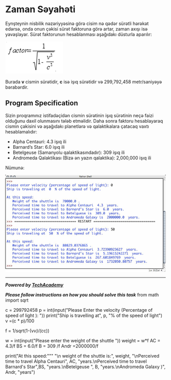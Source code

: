 # Zaman Səyahəti

Eynşteynin nisbilik nəzəriyyəsinə görə cisim nə qədər sürətli hərəkət edərsə, onda onun çəkisi sürət faktoruna görə artar, zaman axışı isə yavaşlayar. Sürət faktorunun hesablanması aşağıdakı düsturla aparılır:

![Formula of factor](./images/formula.png)

Burada **v** cismin sürətidir, **c** isə işıq sürətidir və 299,792,458 metr/saniyəyə bərabərdir.

## Program Specification

Sizin proqramınız istifadəçidən cismin sürətinin işıq sürətinin neçə faizi olduğunu daxil olunmasını tələb etməlidir. Daha sonra faktoru hesablayaraq cismin çəkisini və aşağıdakı planetlərə və qalaktikalara çatacaq vaxtı hesablamalıdır:

* Alpha Centauri: 4.3 işıq ili
* Barnard’s Star: 6.0 işıq ili
* Betelgeuse (Samanyolu qalaktikasındadır): 309 işıq ili
* Andromeda Qalaktikası (Bizə ən yazın qalaktika): 2,000,000 işıq ili

Nümunə:

![](./images/example.jpg)

---

***Powered by [TechAcademy](https://techacademy.az)***


***Please follow instructions on how you should solve this task***
from math import sqrt

c = 299792458
p = int(input("Please Enter the velocity (Percentage of speed of light ): "))
print("Ship is travelling at", p, "% of the speed of light")
v =(c * p)/100

f = 1/sqrt(1-(v*v)/(c*c))

w = int(input("Please enter the weight of the shuttle "))
weight = w*f
AC = 4.3/f
BS = 6.0/f
B = 309 /f
Andr =2000000/f

print("At this speed:"""
      "\n weight of the shuttle is:", weight,
      "\nPerceived time to travel Alpha Centauri", AC,
      "years.\nPerceived time to travel Barnard's Star",BS,
      "years.\nBetelgeuse ", B,
      "years.\nAndromeda Galaxy )", Andr, "years")


